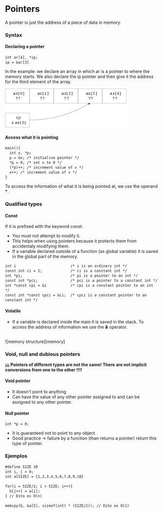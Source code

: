 Pointers
===
A pointer is just the address of a piece of data in memory.

### Syntax
#### Declaring a pointer
<pre><code>int ar[4], *ip;  
ip = &ar[3]
</code></pre> 
In the example: we declare an array in which ar is a pointer to where the memory starts. We also declare the ip pointer and then give it the address for the third element of the array.

![pointer declariation][pointercode]  

#### Access what it is pointing
<pre><code>main(){
  int x, *p;
  p = &x; /* initialise pointer */
  *p = 0; /* set x to 0 */
  (*p)++; /* increment value of x */
  x++; /* increment value of x */
}
</code></pre>

To access the information of what it is being pointed at, we use the operand **\***.

### Qualified types 
#### Const
If it is prefixed with the keyword _const_:
* You must not attempt to modify it.
* This helps when using pointers because it protects them from accidentaly modifying them.
* If a variable declared outside of a function (as global variable) it is saved in the global part of the memory.  
<pre><code>int i                         /* i is an ordinary int */
const int ci = 1;             /* ci is a constant int */
int *pi;                      /* pi is a pointer to an int */
const int *pci;               /* pci is a pointer to a constant int */
int *const cpi = &i           /* cpi is a constant pointer to an int */
const int *const cpci = &ci;  /* cpci is a constant pointer to an constant int */
</code></pre>

#### Volatile
* If a variable is declared inside the main it is saved in the stack. To access the address of information we use the **_&_** operator.  
<br>
![memory structure][memory]  

### Void, null and dubious pointers
**¡¡¡ Pointers of different types are not the same! There are not implicit conversions from one to the other !!!!**

#### Void pointer
* It doesn't point to anything
* Can have the value of any other pointer assigned to and can be assigned to any other pointer.

#### Null pointer
<pre><code>int *p = 0;</code></pre>
* It is guaranteed not to point to any object.
* Good practice -> failure by a function (than returns a pointer) return this type of pointer.

### Ejemplos
<pre><code>#define SIZE 10
int i, j = 0;
int a[SIZE] = {1,2,3,4,5,6,7,8,9,10}

for(i = SIZE/2; i < SIZE; i++){
  b[j++] = a[i];
} // Esto es O(n)

memcpy(b, &a[5], sizeof(int) * (SIZE/2)); // Esto es O(1)
</code></pre>

[memory]: ../img/memorystruct.png
[pointercode]: ../img/pointerdeclaration.png
